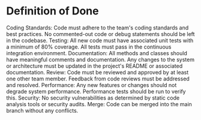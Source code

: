 # Definition of Done
Coding Standards:
Code must adhere to the team's coding standards and best practices.
No commented-out code or debug statements should be left in the codebase.
Testing:
All new code must have associated unit tests with a minimum of 80% coverage.
All tests must pass in the continuous integration environment.
Documentation:
All methods and classes should have meaningful comments and documentation.
Any changes to the system or architecture must be updated in the project's README or associated documentation.
Review:
Code must be reviewed and approved by at least one other team member.
Feedback from code reviews must be addressed and resolved.
Performance:
Any new features or changes should not degrade system performance. Performance tests should be run to verify this.
Security:
No security vulnerabilities as determined by static code analysis tools or security audits.
Merge:
Code can be merged into the main branch without any conflicts.